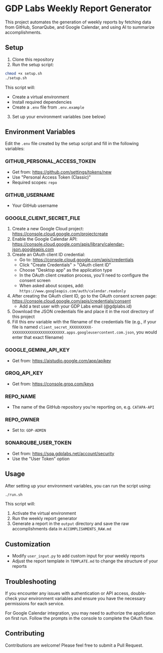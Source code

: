 # GDP Labs Weekly Report Generator

This project automates the generation of weekly reports by fetching data from GitHub, SonarQube, and Google Calendar, and using AI to summarize accomplishments.

## Setup

1. Clone this repository
2. Run the setup script:

```bash
chmod +x setup.sh
./setup.sh
```

This script will:

- Create a virtual environment
- Install required dependencies
- Create a `.env` file from `.env.example`

3. Set up your environment variables (see below)

## Environment Variables

Edit the `.env` file created by the setup script and fill in the following variables:

### GITHUB_PERSONAL_ACCESS_TOKEN

- Get from: <https://github.com/settings/tokens/new>
- Use "Personal Access Token (Classic)"
- Required scopes: `repo`

### GITHUB_USERNAME

- Your GitHub username

### GOOGLE_CLIENT_SECRET_FILE

1. Create a new Google Cloud project: <https://console.cloud.google.com/projectcreate>
2. Enable the Google Calendar API: <https://console.cloud.google.com/apis/library/calendar-json.googleapis.com>
3. Create an OAuth client ID credential:
   - Go to: <https://console.cloud.google.com/apis/credentials>
   - Click "Create Credentials" > "OAuth client ID"
   - Choose "Desktop app" as the application type
   - In the OAuth client creation process, you'll need to configure the consent screen
   - When asked about scopes, add: `https://www.googleapis.com/auth/calendar.readonly`
4. After creating the OAuth client ID, go to the OAuth consent screen page: <https://console.cloud.google.com/apis/credentials/consent>
   - Add a test user with your GDP Labs email (@gdplabs.id)
5. Download the JSON credentials file and place it in the root directory of this project
6. Fill this env variable with the filename of the credentials file
   (e.g., if your file is named `client_secret_XXXXXXXXXX-XXXXXXXXXXXXXXXXXXXXXXXX.apps.googleusercontent.com.json`,
   you would enter that exact filename)

### GOOGLE_GEMINI_API_KEY

- Get from: <https://aistudio.google.com/app/apikey>

### GROQ_API_KEY

- Get from: <https://console.groq.com/keys>

### REPO_NAME

- The name of the GitHub repository you're reporting on, e.g. `CATAPA-API`

### REPO_OWNER

- Set to: `GDP-ADMIN`

### SONARQUBE_USER_TOKEN

- Get from: <https://sqa.gdplabs.net/account/security>
- Use the "User Token" option

## Usage

After setting up your environment variables, you can run the script using:

```bash
./run.sh
```

This script will:

1. Activate the virtual environment
2. Run the weekly report generator
3. Generate a report in the `output` directory and save the raw accomplishments data in `ACCOMPLISHMENTS_RAW.md`

## Customization

- Modify `user_input.py` to add custom input for your weekly reports
- Adjust the report template in `TEMPLATE.md` to change the structure of your reports

## Troubleshooting

If you encounter any issues with authentication or API access, double-check your environment variables and ensure you have the necessary permissions for each service.

For Google Calendar integration, you may need to authorize the application on first run. Follow the prompts in the console to complete the OAuth flow.

## Contributing

Contributions are welcome! Please feel free to submit a Pull Request.
